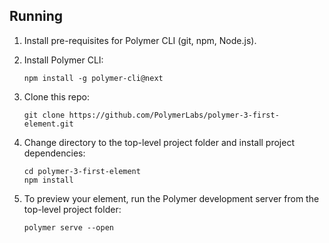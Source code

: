 ## Running

1.  Install pre-requisites for Polymer CLI (git, npm, Node.js). 

2.  Install Polymer CLI:

        npm install -g polymer-cli@next

3.  Clone this repo: 

        git clone https://github.com/PolymerLabs/polymer-3-first-element.git

4.  Change directory to the top-level project folder and install project dependencies:

        cd polymer-3-first-element
        npm install
        
5.  To preview your element, run the Polymer development server from the top-level project folder:

        polymer serve --open

